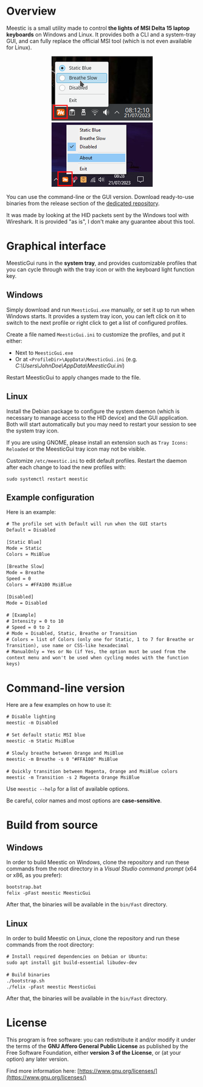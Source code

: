 <!-- Title: koromix.dev — Meestic
     Menu: Meestic -->

# Overview

Meestic is a small utility made to control **the lights of MSI Delta 15 laptop keyboards** on Windows and Linux. It provides both a CLI and a system-tray GUI, and can fully replace the official MSI tool (which is not even available for Linux).

<p style="text-align: center;">
    <img src="static/meestic/kde.webp" width="266" height="169" style="border: 1px solid #eee;" alt="KDE screenshot" />
    <img src="static/meestic/windows.webp" width="266" height="169" style="border: 1px solid #eee;" alt="Windows screenshot" />
</div>

You can use the command-line or the GUI version. Download ready-to-use binaries from the release section of the [ dedicated repository](https://github.com/Koromix/meestic/releases/latest).

It was made by looking at the HID packets sent by the Windows tool with Wireshark. It is provided "as is", I don't make any guarantee about this tool.

# Graphical interface

MeesticGui runs in the **system tray**, and provides customizable profiles that you can cycle through with the tray icon or with the keyboard light function key.

## Windows

Simply download and run `MeesticGui.exe` manually, or set it up to run when Windows starts. It provides a system tray icon, you can left click on it to switch to the next profile or right click to get a list of configured profiles.

Create a file named `MeesticGui.ini` to customize the profiles, and put it either:

- Next to `MeesticGui.exe`
- Or at `<ProfileDir>\AppData\MeesticGui.ini` (e.g. _C:\Users\JohnDoe\AppData\MeesticGui.ini_)

Restart MeesticGui to apply changes made to the file.

## Linux

Install the Debian package to configure the system daemon (which is necessary to manage access to the HID device) and the GUI application. Both will start automatically but you may need to restart your session to see the system tray icon.

If you are using GNOME, please install an extension such as `Tray Icons: Reloaded` or the MeesticGui tray icon may not be visible.

Customize `/etc/meestic.ini` to edit default profiles. Restart the daemon after each change to load the new profiles with:

    sudo systemctl restart meestic

## Example configuration

Here is an example:

    # The profile set with Default will run when the GUI starts
    Default = Disabled

    [Static Blue]
    Mode = Static
    Colors = MsiBlue

    [Breathe Slow]
    Mode = Breathe
    Speed = 0
    Colors = #FFA100 MsiBlue

    [Disabled]
    Mode = Disabled

    # [Example]
    # Intensity = 0 to 10
    # Speed = 0 to 2
    # Mode = Disabled, Static, Breathe or Transition
    # Colors = list of Colors (only one for Static, 1 to 7 for Breathe or Transition), use name or CSS-like hexadecimal
    # ManualOnly = Yes or No (if Yes, the option must be used from the context menu and won't be used when cycling modes with the function keys)

# Command-line version

Here are a few examples on how to use it:

    # Disable lighting
    meestic -m Disabled

    # Set default static MSI blue
    meestic -m Static MsiBlue

    # Slowly breathe between Orange and MsiBlue
    meestic -m Breathe -s 0 "#FFA100" MsiBlue

    # Quickly transition between Magenta, Orange and MsiBlue colors
    meestic -m Transition -s 2 Magenta Orange MsiBlue

Use `meestic --help` for a list of available options.

Be careful, color names and most options are **case-sensitive**.

# Build from source

## Windows

In order to build Meestic on Windows, clone the repository and run these commands from the root directory in a *Visual Studio command prompt* (x64 or x86, as you prefer):

    bootstrap.bat
    felix -pFast meestic MeesticGui

After that, the binaries will be available in the `bin/Fast` directory.

## Linux

In order to build Meestic on Linux, clone the repository and run these commands from the root directory:

    # Install required dependencies on Debian or Ubuntu:
    sudo apt install git build-essential libudev-dev

    # Build binaries
    ./bootstrap.sh
    ./felix -pFast meestic MeesticGui

After that, the binaries will be available in the `bin/Fast` directory.

# License

This program is free software: you can redistribute it and/or modify it under the terms of the **GNU Affero General Public License** as published by the Free Software Foundation, either **version 3 of the License**, or (at your option) any later version.

Find more information here: [https://www.gnu.org/licenses/](https://www.gnu.org/licenses/)

